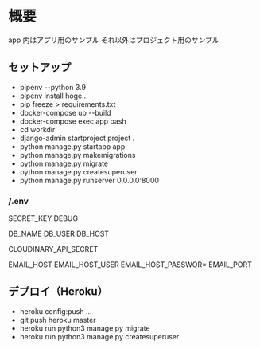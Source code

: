 # 概要

app 内はアプリ用のサンプル
それ以外はプロジェクト用のサンプル

## セットアップ

- pipenv --python 3.9
- pipenv install hoge...
- pip freeze > requirements.txt
- docker-compose up --build
- docker-compose exec app bash
- cd workdir
- django-admin startproject project .
- python manage.py startapp app
- python manage.py makemigrations
- python manage.py migrate
- python manage.py createsuperuser
- python manage.py runserver 0.0.0.0:8000

### /.env

SECRET_KEY
DEBUG

DB_NAME
DB_USER
DB_HOST

CLOUDINARY_API_SECRET

EMAIL_HOST
EMAIL_HOST_USER
EMAIL_HOST_PASSWOR=
EMAIL_PORT

## デプロイ（Heroku）

- heroku config:push
  ...
- git push heroku master
- heroku run python3 manage.py migrate
- heroku run python3 manage.py createsuperuser

